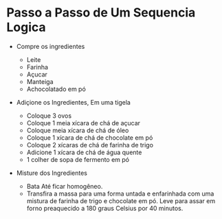 # Passo a Passo de Um Sequencia Logica
- Compre os ingredientes
    - Leite
    - Farinha
    - Açucar
    - Manteiga
    - Achocolatado em pó

- Adiçione os Ingredientes, Em uma tigela
    - Coloque 3 ovos
    - Coloque 1 meia xícara de chá de açucar
    - Coloque meia xícara de chá de óleo
    - Coloque 1 xícara de chá de chocolate em pó
    - Coloque 2 xícaras de chá de farinha de trigo
    - Adicione 1 xícara de chá de água quente
    - 1 colher de sopa de fermento em pó

- Misture dos Ingredientes
    - Bata Até ficar homogêneo.
    - Transfira a massa para uma forma untada e enfarinhada com uma mistura de farinha de trigo e chocolate em pó. Leve para assar em forno preaquecido a 180 graus Celsius por 40 minutos.
